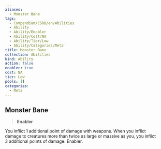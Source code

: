 ```yaml
---
aliases:
  - Monster Bane
tags:
  - Compendium/CSRD/en/Abilities
  - Ability
  - Ability/Enabler
  - Ability/Cost/NA
  - Ability/Tier/Low
  - Ability/Categories/Meta
title: Monster Bane
collection: Abilities
kind: Ability
action: false
enabler: true
cost: NA
tier: Low
pools: []
categories:
  - Meta
---
```

## Monster Bane  
>**Enabler**
  
You inflict 1 additional point of damage with weapons. When you inflict damage to creatures more than twice as large or massive as you, you inflict 3 additional points of damage. Enabler.